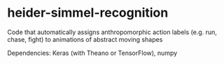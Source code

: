 # heider-simmel-recognition
Code that automatically assigns anthropomorphic action labels (e.g. run, chase, fight) to animations of abstract moving shapes

Dependencies: Keras (with Theano or TensorFlow), numpy
